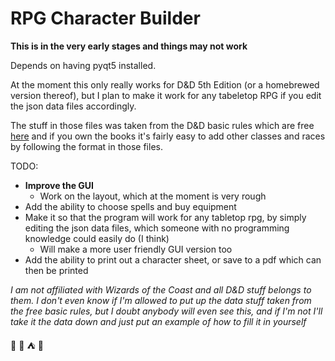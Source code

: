# RPG Character Builder

**This is in the very early stages and things may not work**

Depends on having pyqt5 installed.

At the moment this only really works for D&D 5th Edition (or a homebrewed version thereof), but I plan to make it work for any tabeletop RPG if you edit the json data files accordingly.

The stuff in those files was taken from the D&D basic rules which are free [here](http://dnd.wizards.com/articles/features/basicrules) and if you own the books it's fairly easy to add other classes and races by following the format in those files.

TODO:
* **Improve the GUI**
    * Work on the layout, which at the moment is very rough
* Add the ability to choose spells and buy equipment
* Make it so that the program will work for any tabletop rpg, by simply editing the json data files, which someone with no programming knowledge could easily do (I think)
    * Will make a more user friendly GUI version too
* Add the ability to print out a character sheet, or save to a pdf which can then be printed


*I am not affiliated with Wizards of the Coast and all D&D stuff belongs to them.*
*I don't even know if I'm allowed to put up the data stuff taken from the free basic rules, but I doubt anybody will even see this, and if I'm not I'll take it the data down and just put an example of how to fill it in yourself*
 
:game_die: :mount_fuji: :tent: :dragon:

